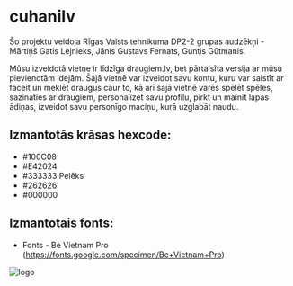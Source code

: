 # cuhanilv
Šo projektu veidoja Rīgas Valsts tehnikuma DP2-2 grupas audzēkņi - Mārtiņš Gatis Lejnieks, Jānis Gustavs Fernats, Guntis Gūtmanis.


Mūsu izveidotā vietne ir līdzīga draugiem.lv, bet pārtaisīta versija ar mūsu pievienotām idejām. Šajā vietnē var izveidot savu kontu, kuru var saistīt ar faceit un meklēt draugus caur to, kā arī šajā vietnē varēs spēlēt spēles, sazināties ar draugiem, personalizēt savu profilu, pirkt un mainīt lapas ādiņas, izveidot savu personīgo maciņu, kurā uzglabāt naudu. 



## Izmantotās krāsas hexcode:

- #100C08  
- #E42024  
- #333333 Pelēks
- #262626  
- #000000

## Izmantotais fonts:

- Fonts - Be Vietnam Pro (https://fonts.google.com/specimen/Be+Vietnam+Pro)


![logo](https://cdn.discordapp.com/attachments/940180048273621033/1085489739869724692/image.png)


